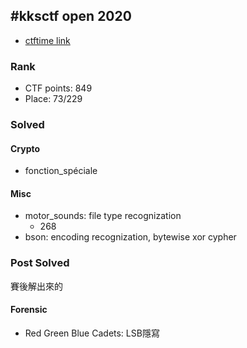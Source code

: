## #kksctf open 2020
* [ctftime link](https://ctftime.org/event/1112)
### Rank
* CTF points: 849
* Place: 73/229
### Solved
#### Crypto
* fonction_spéciale

#### Misc
* motor_sounds: file type recognization
  * 268
* bson: encoding recognization, bytewise xor cypher

### Post Solved
賽後解出來的
#### Forensic
* Red Green Blue Cadets: LSB隱寫